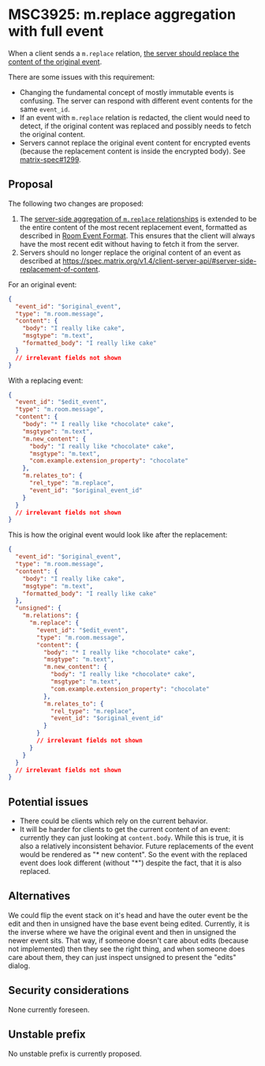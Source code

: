 # MSC3925: m.replace aggregation with full event

When a client sends a `m.replace`
relation, [the server should replace the content of the original event](https://spec.matrix.org/v1.4/client-server-api/#server-side-replacement-of-content).

There are some issues with this requirement:

* Changing the fundamental concept of mostly immutable events is confusing. The server
  can respond with different event contents for the same `event_id`.
* If an event with `m.replace` relation is redacted, the client would need to
  detect, if the original content was replaced and possibly needs to fetch the
  original content.
* Servers cannot replace the original event content for encrypted events (because the
  replacement content is inside the encrypted body).
  See [matrix-spec#1299](https://github.com/matrix-org/matrix-spec/issues/1299).


## Proposal

The following two changes are proposed:
1. The [server-side aggregation of `m.replace` relationships](https://spec.matrix.org/v1.4/client-server-api/#server-side-aggregation-of-mreplace-relationships)
   is extended to be the entire content of the most recent replacement event, formatted
   as described in [Room Event Format](https://spec.matrix.org/v1.4/client-server-api/#room-event-format).
   This ensures that the client will always have the most recent edit without having to
   fetch it from the server.
2. Servers should no longer replace the original content of an event as described 
   at https://spec.matrix.org/v1.4/client-server-api/#server-side-replacement-of-content.

For an original event:

```json
{
  "event_id": "$original_event",
  "type": "m.room.message",
  "content": {
    "body": "I really like cake",
    "msgtype": "m.text",
    "formatted_body": "I really like cake"
  }
  // irrelevant fields not shown
}

```

With a replacing event:

```json
{
  "event_id": "$edit_event",
  "type": "m.room.message",
  "content": {
    "body": "* I really like *chocolate* cake",
    "msgtype": "m.text",
    "m.new_content": {
      "body": "I really like *chocolate* cake",
      "msgtype": "m.text",
      "com.example.extension_property": "chocolate"
    },
    "m.relates_to": {
      "rel_type": "m.replace",
      "event_id": "$original_event_id"
    }
  }
  // irrelevant fields not shown
}

```

This is how the original event would look like after the replacement:

```json
{
  "event_id": "$original_event",
  "type": "m.room.message",
  "content": {
    "body": "I really like cake",
    "msgtype": "m.text",
    "formatted_body": "I really like cake"
  },
  "unsigned": {
    "m.relations": {
      "m.replace": {
        "event_id": "$edit_event",
        "type": "m.room.message",
        "content": {
          "body": "* I really like *chocolate* cake",
          "msgtype": "m.text",
          "m.new_content": {
            "body": "I really like *chocolate* cake",
            "msgtype": "m.text",
            "com.example.extension_property": "chocolate"
          },
          "m.relates_to": {
            "rel_type": "m.replace",
            "event_id": "$original_event_id"
          }
        }
        // irrelevant fields not shown
      }
    }
  }
  // irrelevant fields not shown
}

```

## Potential issues

* There could be clients which rely on the current behavior.
* It will be harder for clients to get the current content of an event: currently
  they can just looking at `content.body`. While this is true, it
  is also a relatively inconsistent behavior. Future replacements of the event
  would be rendered as "* new content". So the event with the replaced event
  does look different (without "*") despite the fact, that it is also replaced.

## Alternatives

We could flip the event stack on it's head and have the outer event
be the edit and then in unsigned have the base event being edited. Currently, it
is the inverse where we have the original event and then in unsigned the newer
event sits. That way, if someone doesn't care about edits (because not
implemented) then they see the right thing, and when someone does care about
them, they
can just inspect unsigned to present the "edits" dialog.

## Security considerations

None currently foreseen.

## Unstable prefix

No unstable prefix is currently proposed.
